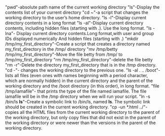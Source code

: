"pwd"-absolute path name of the current working directory
"ls"-Display the contents list of your current directory
"cd ~"-a script that changes the working directory to the user’s home directory.
"ls -l"-Display current directory contents in a long format
"ls -al"-Display current directory contents, including hidden files (starting with .). Use the long format.
"ls -lna"- Display current directory contents.Long format,with user and group IDs displayed numerically And hidden files (starting with .)
"mkdir /tmp/my_first_directory"-Create a script that creates a directory named my_first_directory in the /tmp/ directory
"mv /tmp/betty /tmp/my_first_directory"-Move the file betty from /tmp/ to /tmp/my_first_directory
"rm /tmp/my_first_directory"-delete the file betty
"rm -r"-Delete the directory my_first_directory that is in the /tmp directory.
"cd -"-  changes the working directory to the previous one.
"ls -al . .. /boot"-lists all files (even ones with names beginning with a period character, which are normally hidden) in the current directory and the parent of the working directory and the /boot directory (in this order), in long format.
"file /tmp/iamafile"- that prints the type of the file named iamafile. The file iamafile will be in the /tmp directory when we will run your script.
"ln -s /bin/ls __ls__"-Create a symbolic link to /bin/ls, named __ls__. The symbolic link should be created in the current working directory.
"cp -un *.html ../"-copies all the HTML files from the current working directory to the parent of the working directory, but only copy files that did not exist in the parent of the working directory or were newer than the versions in the parent of the working directory. 
